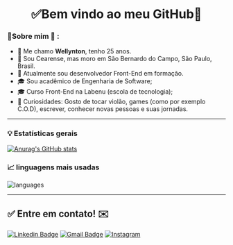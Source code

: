 <h1 align="center"> 
	✅Bem vindo ao meu GitHub🚀
</h1>

### 👦Sobre mim :seedling: : 
- 👋 Me chamo **Wellynton**, tenho 25 anos.
- 📌  Sou Cearense, mas moro em São Bernardo do Campo, São Paulo, Brasil.
- 💼 Atualmente sou desenvolvedor Front-End em formação.
- 🎓 Sou acadêmico de Engenharia de Software;
- 🎓 Curso Front-End na Labenu (escola de tecnologia);
- 🔭 Curiosidades: Gosto de tocar violão, games (como por exemplo C.O.D), escrever, conhecer novas pessoas e suas jornadas. 

<hr>

### :bulb:  Estatísticas gerais 
 
[![Anurag's GitHub stats](https://github-readme-stats.vercel.app/api?username=wellbenicio)](https://github.com/anuraghazra/github-readme-stats)

### 📈  linguagens mais usadas 
![languages](https://github-readme-stats.vercel.app/api/top-langs/?username=Erickson-lopes-dev&hide=scss&layout=compact&theme=cobalt&title_color=2ED3EA)

<hr>

## ✅ Entre em contato! ✉️

[![Linkedin Badge](https://img.shields.io/badge/-LinkedIn-blue?style=flat-square&logo=Linkedin&logoColor=white&link=https://linkedin.com/in/brunoluiss)](https://www.linkedin.com/in/ericksonlopesdev/)
 [![Gmail Badge](https://img.shields.io/badge/-ofc.erickson@gmail.com-c14438?style=flat-square&logo=Gmail&logoColor=white&link=mailto:vmeazevedo@gmail.com)](mailto:ofc.erickson@gmail.com)
 [![Instagram](https://img.shields.io/badge/-Instagram-E4405F?&logo=Instagram&logoColor=FFFFFF)](https://www.instagram.com/erickson.lds/)
